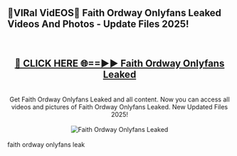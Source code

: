 <h2>🔴VIRal VidEOS🔴 Faith Ordway Onlyfans Leaked Videos And Photos - Update Files 2025!</h2>
<br>
<div align="center">
<h2><a href="https://virallinks.top/odZfE0" rel="nofollow">🔴 CLICK HERE 🌐==►► Faith Ordway Onlyfans Leaked</a></h2>
<br>
Get Faith Ordway Onlyfans Leaked and all content. Now you can access all videos and pictures of Faith Ordway Onlyfans Leaked. New Updated Files 2025!
<br>
<br>
<a href="https://virallinks.top/odZfE0" rel="nofollow" data-target="animated-image.originalLink"><img src="https://i.imgur.com/dJHk4Zq.gif)" alt="Faith Ordway Onlyfans Leaked" style="max-width: 100%; display: inline-block;" data-target="animated-image.originalImage"></a>
</div>
<br>
faith ordway onlyfans leak